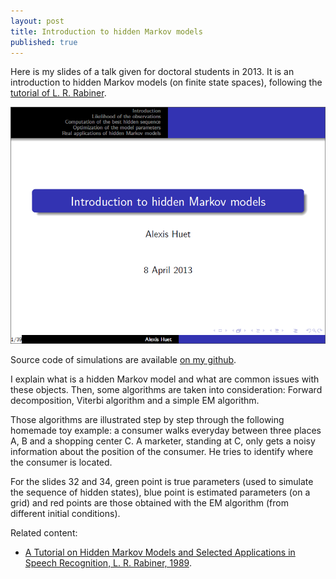 ```yaml
---
layout: post
title: Introduction to hidden Markov models
published: true
---
```

Here is my slides of a talk given for doctoral students in 2013. It is an introduction to hidden Markov models (on finite state spaces), following the <a href="../images/2014-6-11-Introduction-hmm/rabiner1989tutorial_hmm.pdf" target="_blank">tutorial of L. R. Rabiner</a>.

<a href="../images/2014-6-11-Introduction-hmm/HMM_introduction.pdf" target="_blank"><img src = "../images/2014-6-11-Introduction-hmm/HMM_introduction.png"></a>

Source code of simulations are available <a href="https://github.com/ahstat/introduction-hmm">on my github</a>.



I explain what is a hidden Markov model and what are common issues with these objects. Then, some algorithms are taken into consideration: Forward decomposition, Viterbi algorithm and a simple EM algorithm.

Those algorithms are illustrated step by step through the following homemade toy example: a consumer walks everyday between three places A, B and a shopping center C. A marketer, standing at C, only gets a noisy information about the position of the consumer. He tries to identify where the consumer is located.

For the slides 32 and 34, green point is true parameters (used to simulate the sequence of hidden states), blue point is estimated parameters (on a grid) and red points are those obtained with the EM algorithm (from different initial conditions).

Related content:
<ul>
	<li><a href="../images/2014-6-11-Introduction-hmm/rabiner1989tutorial_hmm.pdf" target="_blank">A Tutorial on Hidden Markov Models and Selected Applications in Speech Recognition, L. R. Rabiner, 1989</a>.</li>
</ul>